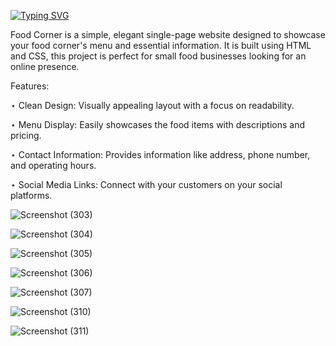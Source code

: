 [![Typing SVG](https://readme-typing-svg.demolab.com?font=Fira+Code&pause=50&color=00F70E&multiline=true&repeat=false&width=435&height=60&lines=Food+Corner+Website;By+using+HTML5+and+CSS3)](https://git.io/typing-svg)

Food Corner is a simple, elegant single-page website designed to showcase your food corner's menu and essential information.
It is built using HTML and CSS, this project is perfect for small food businesses looking for an online presence.

Features:

⋆ Clean Design: Visually appealing layout with a focus on readability.

⋆ Menu Display: Easily showcases the food items with descriptions and pricing.

⋆ Contact Information: Provides information like address, phone number, and operating hours.

⋆ Social Media Links: Connect with your customers on your social platforms.



![Screenshot (303)](https://github.com/user-attachments/assets/9b1e3c4c-95c2-47e5-99cd-1ebc925637ad)




![Screenshot (304)](https://github.com/user-attachments/assets/e34af211-a2a1-4c8c-9679-e3e7dee6630f)




![Screenshot (305)](https://github.com/user-attachments/assets/3fd56bd7-0aff-40f9-8549-7257e6ebde32)




![Screenshot (306)](https://github.com/user-attachments/assets/77430a82-c7a5-4375-b4ae-baca8e9943b1)




![Screenshot (307)](https://github.com/user-attachments/assets/02787b82-26ae-442b-8b09-d42c1b81ad9f)


![Screenshot (310)](https://github.com/user-attachments/assets/b94349e3-45ff-4e1b-add0-0253b2c686d9)




![Screenshot (311)](https://github.com/user-attachments/assets/c453cf1e-426e-472a-9524-a6ff10802939)

